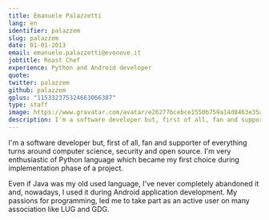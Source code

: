 ```yaml
---
title: Emanuele Palazzetti
lang: en
identifier: palazzem
slug: palazzem
date: 01-01-2013
email: emanuele.palazzetti@evonove.it
jobtitle: Roast Chef
experience: Python and Android developer
quote:
twitter: palazzem
github: palazzem
gplus: "115332375324663066387"
type: staff
image: https://www.gravatar.com/avatar/e26277bcebce1550b759a14d8463e35a?s=250&d=http://beta.evonove.it/img/placeholder_60_60.png
description: I'm a software developer but, first of all, fan and supporter of everything turns around computer science, security and open source. I'm very enthusiastic of Python language which became my first choice during implementation phase of a project
---
```


I'm a software developer but, first of all, fan and supporter of everything turns around computer science, security and open source.
I'm very enthusiastic of Python language which became my first choice during implementation phase of a project.

Even if Java was my old used language, I've never completely abandoned it and, nowadays, I used it during Android application development.
My passions for programming, led me to take part as an active user on many association like LUG and GDG.
